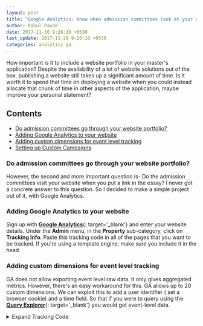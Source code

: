 ```yaml
---
layout: post
title: "Google Analytics: Know when admission committees look at your website portfolio"
author: Rahul Pande
date: 2017-11-10 9:26:10 +0530
last_update: 2017-11-29 9:26:10 +0530
categories: analytics ga
---
```


How important is it to include a website portfolio in your master's application? Despite the availability of a lot of website solutions out of the box, publishing a website still takes up a significant amount of time. Is it worth it to spend that time on deploying a website when you could instead allocate that chunk of time in other aspects of the application, maybe improve your personal statement?

## Contents

- [Do admission committees go through your website portfolio?](#do-admission-committees-go-through-your-website-portfolio)
- [Adding Google Analytics to your website](#adding-google-analytics-to-your-website)
- [Adding custom dimensions for event level tracking](#adding-custom-dimensions-for-event-level-tracking)
- [Setting up Custom Campaigns](#setting-up-custom-campaigns)

### Do admission committees go through your website portfolio?

However, the second and more important question is- Do the admission committees visit your website when you put a link in the essay? I never got a concrete answer to this question. So I decided to make a simple project out of it, with Google Analytics.

### Adding Google Analytics to your website

Sign up with [**Google Analytics**](https://analytics.google.com){: target='_blank'} and enter your website details. Under the **Admin** menu, in the **Property** sub-category, click on **Tracking Info**. Paste this tracking code in all of the pages that you want to be tracked. If you're using a template engine, make sure you include it in the head.

### Adding custom dimensions for event level tracking

GA does not allow exporting event level raw data. It only gives aggregated metrics. However, there's an easy workaround for this. GA allows up to 20 custom dimensions. We can exploit this to add a user identifier ( set a browser cookie) and a time field. So that if you were to query using the [**Query Explorer**](https://ga-dev-tools.appspot.com/query-explorer/){: target='_blank'} you would get event-level data.

<details markdown="1">
<summary>Expand Tracking Code</summary>
~~~
<!--Google Analytics -->

<!-- Helper functions for cookies -->
<script>
  function createCookie(name,value,days) {
    if (days) {
      var date = new Date();
      date.setTime(date.getTime()+(days*24*60*60*1000));
      var expires = "; expires="+date.toGMTString();
    }
    else var expires = "";
    document.cookie = name+"="+value+expires+"; path=/";
  }

  function readCookie(name) {
    var nameEQ = name + "=";
    var ca = document.cookie.split(';');
    for(var i=0;i < ca.length;i++) {
      var c = ca[i];
      while (c.charAt(0)==' ') c = c.substring(1,c.length);
      if (c.indexOf(nameEQ) == 0) return c.substring(nameEQ.length,c.length);
    }
    return null;
  }

  function eraseCookie(name) {
    createCookie(name,"",-1);
  }

  function uuidv4(){
    return ([1e7]+-1e3+-4e3+-8e3+-1e11).replace(/[018]/g, c =>
      (c ^ crypto.getRandomValues(new Uint8Array(1))[0] & 15 >> c / 4).toString(16)
      )
  }
</script>


<!-- analytics.js -->
<script>
  (function(i,s,o,g,r,a,m){i['GoogleAnalyticsObject']=r;i[r]=i[r]||function(){
  (i[r].q=i[r].q||[]).push(arguments)},i[r].l=1*new Date();a=s.createElement(o),
  m=s.getElementsByTagName(o)[0];a.async=1;a.src=g;m.parentNode.insertBefore(a,m)
  })(window,document,'script','https://www.google-analytics.com/analytics.js','ga');

  var cookieName = 'browser_uuid'

  if(readCookie(cookieName) == null){
    createCookie(cookieName, uuidv4(), 365)
  }

  ga('create', '{GA_tracking_code}', 'auto');

  /* Assign a cookie to browser_id custom dimension */
  ga('set', 'dimension1', readCookie(cookieName));

  /* Assign millisec to utc_millisec custom dimension */
  ga('set', 'dimension2', new Date().getTime());

  ga('send', 'pageview');

</script>
~~~
{: .language-html}
</details>

<br>

![](/assets/img/custom_ga_dimension.png)

### Setting up Custom Campaigns

If your website already has significant traffic from the places that you're Universities are, you would need to set up custom campaigns to distinguish the application statement traffic from the other traffic. You can use the [**Campaign URL Builder**](https://ga-dev-tools.appspot.com/campaign-url-builder/){: target='_blank'} and setup up links for different Universities that you're applying to.

**Important Note:**
> Inserting a shortened URL is not a good idea since you don't have user's consent to be tracked.
> This is why I think you should refrain from using URL shortening services like bit.ly.
> Instead, enter plan website name like rahulpande.me and then link it to the custom tracking URL; that way the user could still copy paste the text if he wishes to be not tracked explicitly


![](/assets/img/custom_ga_campaign.png)

You should have something like below in your Query Explorer Result which you can export as CSV.

![](/assets/img/ga_raw_data.png)

You could do a whole bunch of analytics around this. Some points that I will be publishing at the end of this exercise are:
- Do Universities look beyond the main landing page?
- It would also be interesting to see the box plot of the number of website visits versus University application outcome (admit/reject) and then check how much of the variation in the number of visits can be explained by the University outcome.

If you have any thoughts on this, please let me know in the comments section!

> If you are a member of one of the admission committees, let me know if and how this post influenced the decision!
